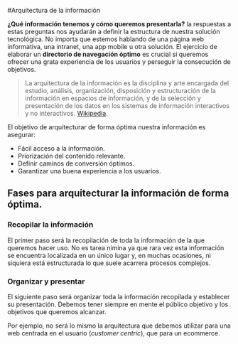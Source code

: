 #Arquitectura de la información

**¿Qué información tenemos y cómo queremos presentarla?** la respuestas a estas preguntas nos ayudarán a definir la estructura de nuestra solución tecnológica. No importa que estemos hablando de una página web informativa, una intranet, una app mobile u otra solución. El ejercicio de elaborar un **directorio de navegación óptimo** es crucial si queremos ofrecer una grata experiencia de los usuarios y perseguir la consecución de objetivos.

> La arquitectura de la información es la disciplina y arte encargada del estudio, análisis, organización, disposición y estructuración de la información en espacios de información, y de la selección y presentación de los datos en los sistemas de información interactivos y no interactivos. [Wikipedia](https://es.wikipedia.org/wiki/Arquitectura_de_la_información).

El objetivo de arquitecturar de forma óptima nuestra información es asegurar:

 - Fácil acceso a la información. 
 - Priorización del contenido relevante.
 - Definir caminos de conversión óptimos.
 - Garantizar una buena experiencia a los usuarios.
 
 ## Fases para arquitecturar la información de forma óptima.
 
 ### Recopilar la información
 
El primer paso será la recopilación de toda la información de la que queremos hacer uso. No es tarea nimina ya que rara vez esta información se encuentra localizada en un único lugar y, en muchas ocasiones, ni siquiera está estructurada lo que suele acarrera procesos complejos.

### Organizar y presentar

El siguiente paso será organizar toda la información recopilada y establecer su presentación. Debemos tener siempre en mente el público objetivo y los objetivos que queremos alcanzar.

Por ejemplo, no será lo mismo la arquitectura que debemos utilizar para una web centrada en el usuario (*customer centric*), que para un ecommerce.

